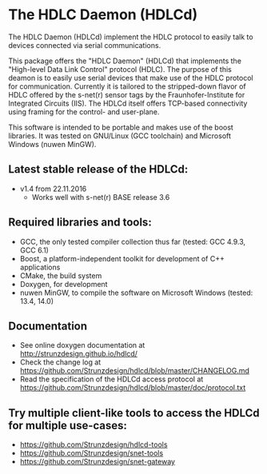 # The HDLC Daemon (HDLCd)
The HDLC Daemon (HDLCd) implement the HDLC protocol to easily talk to devices connected via serial communications.

This package offers the "HDLC Daemon" (HDLCd) that implements the "High-level Data Link Control" protocol (HDLC).
The purpose of this deamon is to easily use serial devices that make use of the HDLC protocol for communication.
Currently it is tailored to the stripped-down flavor of HDLC offered by the s-net(r) sensor tags by the Fraunhofer-Institute
for Integrated Circuits (IIS). The HDLCd itself offers TCP-based connectivity using framing for the control- and user-plane.

This software is intended to be portable and makes use of the boost libraries. It was tested on GNU/Linux (GCC toolchain)
and Microsoft Windows (nuwen MinGW).

## Latest stable release of the HDLCd:
- v1.4 from 22.11.2016
  - Works well with s-net(r) BASE release 3.6

## Required libraries and tools:
- GCC, the only tested compiler collection thus far (tested: GCC 4.9.3, GCC 6.1)
- Boost, a platform-independent toolkit for development of C++ applications
- CMake, the build system
- Doxygen, for development
- nuwen MinGW, to compile the software on Microsoft Windows (tested: 13.4, 14.0)

## Documentation
- See online doxygen documentation at http://strunzdesign.github.io/hdlcd/
- Check the change log at https://github.com/Strunzdesign/hdlcd/blob/master/CHANGELOG.md
- Read the specification of the HDLCd access protocol at https://github.com/Strunzdesign/hdlcd/blob/master/doc/protocol.txt

## Try multiple client-like tools to access the HDLCd for multiple use-cases:
- https://github.com/Strunzdesign/hdlcd-tools
- https://github.com/Strunzdesign/snet-tools
- https://github.com/Strunzdesign/snet-gateway
